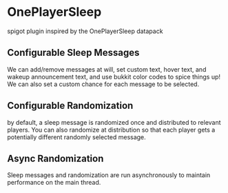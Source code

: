 # OnePlayerSleep
spigot plugin inspired by the OnePlayerSleep datapack

## Configurable Sleep Messages
We can add/remove messages at will, set custom text, hover text, and wakeup announcement text, and use bukkit color codes to spice things up! We can also set a custom chance for each message to be selected.

## Configurable Randomization
by default, a sleep message is randomized once and distributed to relevant players. You can also randomize at distribution so that each player gets a potentially different randomly selected message.

## Async Randomization
Sleep messages and randomization are run asynchronously to maintain performance on the main thread. 
